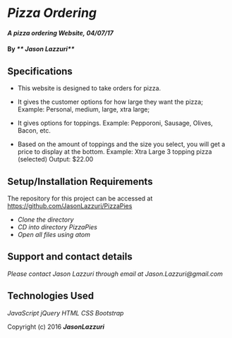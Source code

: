 # _Pizza Ordering_

#### _A pizza ordering Website, 04/07/17_

#### By _** Jason Lazzuri**_

## Specifications

* This website is designed to take orders for pizza.

* It gives the customer options for how large they want the pizza;
  Example: Personal, medium, large, xtra large;

* It gives options for toppings.
 Example: Pepporoni, Sausage, Olives, Bacon, etc.

* Based on the amount of toppings and the size you select, you will get a price to display at the bottom.
 Example: Xtra Large 3 topping pizza (selected)
 Output: $22.00

## Setup/Installation Requirements

The repository for this project can be accessed at https://github.com/JasonLazzuri/PizzaPies

* _Clone the directory_
* _CD into directory PizzaPies_
* _Open all files using atom_

## Support and contact details

_Please contact Jason Lazzuri through email at Jason.Lazzuri@gmail.com_

## Technologies Used

_JavaScript_
_jQuery_
_HTML_
_CSS_
_Bootstrap_

Copyright (c) 2016 **_JasonLazzuri_**
